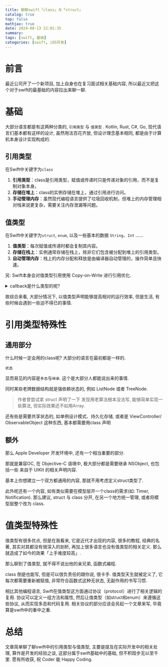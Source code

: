 ```yaml
---
title: 聊聊swift「class」与「struct」
catalog: true
top: false
mathjax: true
date: 2024-08-13 22:01:35
summary:
tags: [swift, 基础]
categories: [swift, iOS开发]
---
```


# 前言

最近公司开了一个新项目, 加上自身也在复习面试相关基础内容, 所以最近又把这个对于swift的最基础的内容拉出来聊一聊.

# 基础

大部分语言都是有这两种分类的, `引用类型` 与 `值类型` . Kotlin, Rust, C#, Go, 现代语言们基本都有这样的设计, 虽然用法百花齐放, 但设计理念基本相同, 都是由于计算机本身设计实现构成的.

## 引用类型 

在Swift中关键字为`class`

1. **引用类型**：class是引用类型，赋值或传递时只是传递对象的引用，而不是复制对象本身。
2. **存储在堆上**：class的实例存储在堆上，通过引用进行访问。
3. **手动管理内存**：虽然现代编程语言提供了垃圾回收机制，但堆上的内存管理相对栈来说更复杂，需要关注内存泄漏等问题。

## 值类型

在Swift中关键字为`struct`, `enum`, 以及一些基本的数据 `String`、`Int` ......

1. **值类型**：每次赋值或传递时都会复制其内容。
2. **存储在栈上**：实例通常存储在栈上，除非它们包含被分配到堆上的引用类型。
3. **自动管理内存**：栈上的内存分配和释放是由编译器自动管理的，操作简单且快速。

另: Swift本身会对值类型引用使用 Copy-on-Write 进行引用优化.

<details>
  <summary>callback是什么类型的呢?</summary>
	普通的回调（callback）是值类型，大部分语言都有尾调用优化。尾调用优化的核心在于通过优化尾递归和尾调用的栈空间使用，通过替换或跳转技术来减少栈深度。<br>
  然而，如果回调作为逃逸闭包存在，那么它就是引用类型了。<br>
</details>

故综合来看, 大部分情况下, 以值类型声明能够提高相对的运行效率, 但是生活, 有些时候会遇到一些迫不得已的事情.

# 引用类型特殊性

## 通用部分

什么时候一定会用的class呢? 大部分的语言在最初都是一样的.

`状态`

显而易见的内容是`多态`与`继承`. 这个是大部分人都能说出来的事情.

同时某些老牌数据结构就是强依赖状态的, 例如 ListNode 或者 TreeNode.

> 作者曾尝试拿 struct 声明了一下 发现用老算法根本没法写, 能够简单实现一些算法, 但实际效果还不如用Array.

还有些是需要共享状态的, 如单例设计模式、持久化存储, 或者是 ViewController/ ObservableObject 这种东西, 基本都需要用class 声明

## 额外

那么 Apple Developer 开发环境中, 还有一个相当重要的部分.

那就是兼容OC, 在 Objective-C 语境中, 极大部分都是需要继承 NSObject, 也包括一些 来自于 UIKIt 的相关声明内容.

基本上你想建立一个双方都通用的内容, 那就不用考虑定义struct类型了.

此外呢还有一个内容, 如有类似需要在模型层开一个class的需求(如: Timer, Notification). 那么建议, struct 与 class 分开, 在另一个地方统一管理, 或者将模型层整个改为 class.

# 值类型特殊性

值类型有很多优点, 但是在我看来, 它是近代才出现的内容, 很多的教程, 经典的名著, 其实对其都没有很深入的剖析, 再加上很多语言也没有值类型的相关定义. 那么就造成了如今的效果「上手难度较高」.

那么聊到了值类型, 就不得不说出他的亲兄弟, 函数式编程.

class 倒是也能写, 但是可以很负责任的跟你说, 很卡手. 值类型天生就被定义了, 它每次都需要重新被赋值, 非常符合函数式这种无状态, 无副作用的书写习惯.

相比其他编程语言, Swift在值类型这方面通过协议（protocol）进行了相关逻辑的复用. 协议可以定义一组方法和属性, 然后让值类型（如struct和enum）来遵循这些协议, 从而实现多态和代码复用. 相关协议的部分应该会另起一个文章来写, 毕竟算是swift中的重中之重.

# 总结

文章简单聊了聊swift中的引用类型与值类型, 主要是提及在实际开发中的相关处理, 算作是开发的经验之谈, 这部分属于swift基础中的基础, 但不积跬步无以至千里. 愿有所收获, 祝 Coder 能 Happy Coding.



